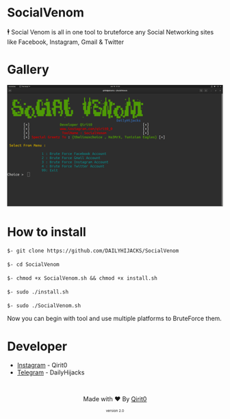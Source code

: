 # SocialVenom
🕴  Social Venom is all in one tool to bruteforce any Social Networking sites like Facebook, Instagram, Gmail &amp; Twitter

# Gallery
![SocialVenom](/image.png)

# How to install

```
$- git clone https://github.com/DAILYHIJACKS/SocialVenom

$- cd SocialVenom

$- chmod +x SocialVenom.sh && chmod +x install.sh

$- sudo ./install.sh

$- sudo ./SocialVenom.sh
```
Now you can begin with tool and use multiple platforms to BruteForce them.

# Developer
* [Instagram](https://www.instagram.com/qirit0_0) - Qirit0
* [Telegram](https://t.me/dailyhijacks) - DailyHijacks

<br>
<p align="center">Made with ❤️ By <a href="www.github.com/die-dimitry">Qirit0</a></p>
<p align="center" style="font-size: 8px">version 2.0</p>
